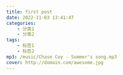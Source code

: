 ```yaml
---
title: first post
date: 2022-11-03 13:41:47
categories:
    - 分类1
    - 分类2
tags:
    - 标签1
    - 标签2
mp3: /music/Chase Coy - Summer's song.mp3
cover: http://domain.com/awesome.jpg
---
```


